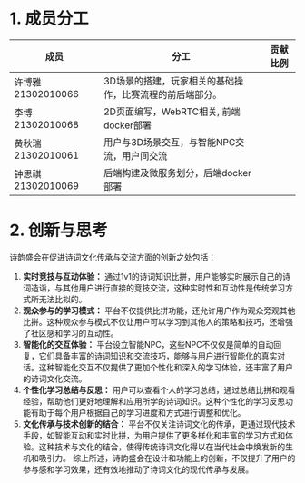 # 1. 成员分工

| 成员              | 分工                            | 贡献比例 |
| --------------- | ----------------------------- | ---- |
| 许博雅 21302010066 | 3D场景的搭建，玩家相关的基础操作，比赛流程的前后端部分。 |      |
| 李博 21302010068  |   2D页面编写，WebRTC相关, 前端docker部署        |      |
| 黄秋瑞 21302010061 |  用户与3D场景交互，与智能NPC交流，用户间交流   |      |
| 钟思祺 21302010069 |  后端构建及微服务划分，后端docker部署         |      |

# 2. 创新与思考
诗韵盛会在促进诗词文化传承与交流方面的创新之处包括：
1. **实时竞技与互动体验：** 通过1v1的诗词知识比拼，用户能够实时展示自己的诗词造诣，与其他用户进行直接的竞技交流，这种实时性和互动性是传统学习方式所无法比拟的。
2. **观众参与的学习模式：** 平台不仅提供比拼功能，还允许用户作为观众旁观其他比拼。这种观众参与模式不仅让用户可以学习到其他人的策略和技巧，还增强了社区感和学习的互动性。
3. **智能化的交互体验：** 平台设立智能NPC，这些NPC不仅仅是简单的自动回复，它们具备丰富的诗词知识和交流技巧，能够与用户进行智能化的真实对话。这种智能化交互不仅提供了更加个性化和深入的学习体验，还丰富了用户的诗词文化交流。
4. **个性化学习总结与反思：** 用户可以查看个人的学习总结，通过总结比拼和观看经验，帮助他们更好地理解和应用所学的诗词知识。这种个性化的学习反思功能有助于每个用户根据自己的学习进度和方式进行调整和优化。
5. **文化传承与技术创新的结合：** 平台不仅关注诗词文化的传承，更通过现代技术手段，如智能互动和实时比拼，为用户提供了更多样化和丰富的学习方式和体验。这种技术与文化的结合，使得传统诗词文化得以在当代社会中焕发新的生机和吸引力。
综上所述，诗韵盛会在设计和功能上的创新，不仅提升了用户的参与感和学习效果，还有效地推动了诗词文化的现代传承与发展。

